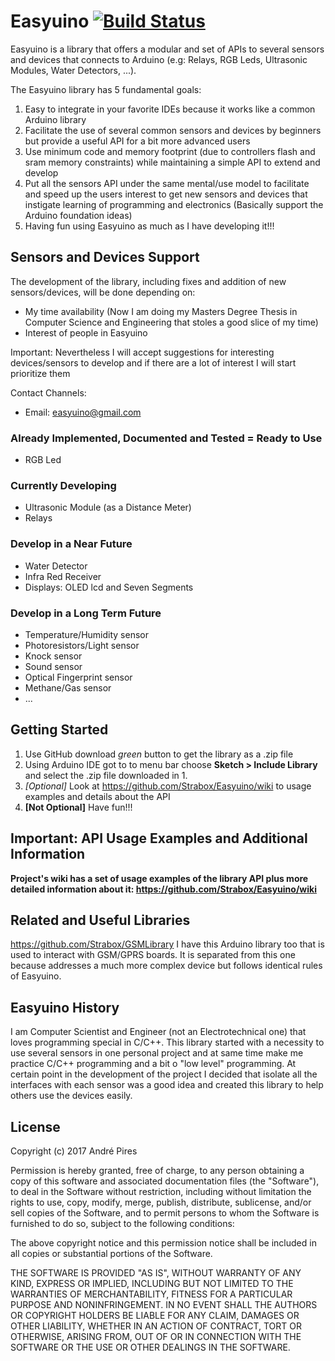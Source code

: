 # Easyuino [![Build Status](https://travis-ci.org/Strabox/Easyuino.svg?branch=master)](https://travis-ci.org/Strabox/Easyuino)

Easyuino is a library that offers a modular and set of APIs to several sensors and devices that connects to Arduino (e.g: Relays, RGB Leds, Ultrasonic Modules, Water Detectors, ...). 

The Easyuino library has 5 fundamental goals:
1. Easy to integrate in your favorite IDEs because it works like a common Arduino library
2. Facilitate the use of several common sensors and devices by beginners but provide a useful API for a bit more advanced users
3. Use minimum code and memory footprint (due to controllers flash and sram memory constraints) while maintaining a simple API to extend and develop
4. Put all the sensors API under the same mental/use model to facilitate and speed up the users interest to get new sensors and devices that instigate learning of programming and electronics (Basically support the Arduino foundation ideas)
5. Having fun using Easyuino as much as I have developing it!!!

## Sensors and Devices Support

The development of the library, including fixes and addition of new sensors/devices, will be done depending on:
- My time availability (Now I am doing my Masters Degree Thesis in Computer Science and Engineering that stoles a good slice of my time)
- Interest of people in Easyuino

Important: Nevertheless I will accept suggestions for interesting devices/sensors to develop and if there are a lot of interest I will start prioritize them

Contact Channels:
- Email: easyuino@gmail.com

### Already Implemented, Documented and Tested = Ready to Use

- RGB Led

### Currently Developing

- Ultrasonic Module (as a Distance Meter)
- Relays

### Develop in a Near Future

- Water Detector
- Infra Red Receiver
- Displays: OLED lcd and Seven Segments

### Develop in a Long Term Future

- Temperature/Humidity sensor
- Photoresistors/Light sensor
- Knock sensor
- Sound sensor
- Optical Fingerprint sensor
- Methane/Gas sensor
- ...

## Getting Started

1. Use GitHub download *green* button to get the library as a .zip file
2. Using Arduino IDE got to to menu bar choose **Sketch > Include Library** and select the .zip file downloaded in 1.
3. *[Optional]* Look at https://github.com/Strabox/Easyuino/wiki to usage examples and details about the API
4. **[Not Optional]** Have fun!!!

## Important: API Usage Examples and Additional Information

**Project's wiki has a set of usage examples of the library API plus more detailed information about it: https://github.com/Strabox/Easyuino/wiki**

## Related and Useful Libraries

https://github.com/Strabox/GSMLibrary I have this Arduino library too that is used to interact with GSM/GPRS boards. It is separated from this one because addresses a much more complex device but follows identical rules of Easyuino.

## Easyuino History

I am Computer Scientist and Engineer (not an Electrotechnical one) that loves programming special in C/C++. 
This library started with a necessity to use several sensors in one personal project and at same time make me practice C/C++ programming and a bit o "low level" programming.
At certain point in the development of the project I decided that isolate all the interfaces with each sensor was a good idea and created this library to help others use the devices easily.

## License 

Copyright (c) 2017 André Pires

Permission is hereby granted, free of charge, to any person obtaining a copy
of this software and associated documentation files (the "Software"), to deal
in the Software without restriction, including without limitation the rights
to use, copy, modify, merge, publish, distribute, sublicense, and/or sell
copies of the Software, and to permit persons to whom the Software is
furnished to do so, subject to the following conditions:

The above copyright notice and this permission notice shall be included in all
copies or substantial portions of the Software.

THE SOFTWARE IS PROVIDED "AS IS", WITHOUT WARRANTY OF ANY KIND, EXPRESS OR
IMPLIED, INCLUDING BUT NOT LIMITED TO THE WARRANTIES OF MERCHANTABILITY,
FITNESS FOR A PARTICULAR PURPOSE AND NONINFRINGEMENT. IN NO EVENT SHALL THE
AUTHORS OR COPYRIGHT HOLDERS BE LIABLE FOR ANY CLAIM, DAMAGES OR OTHER
LIABILITY, WHETHER IN AN ACTION OF CONTRACT, TORT OR OTHERWISE, ARISING FROM,
OUT OF OR IN CONNECTION WITH THE SOFTWARE OR THE USE OR OTHER DEALINGS IN THE
SOFTWARE.
